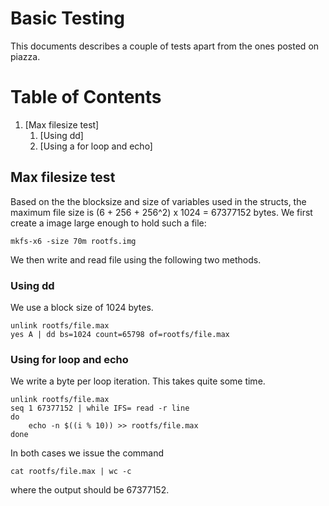 Basic Testing
=============
This documents describes a couple of tests apart from the ones posted on piazza.

# Table of Contents
1. [Max filesize test]
    1. [Using dd]
    2. [Using a for loop and echo]


## Max filesize test

Based on the the blocksize and size of variables used in the structs,
the maximum file size is (6 + 256 + 256^2) x 1024 = 67377152 bytes.
We first create a image large enough to hold such a file:
```
mkfs-x6 -size 70m rootfs.img
```

We then write and read file using the following two methods.

### Using dd
We use a block size of 1024 bytes.
```
unlink rootfs/file.max
yes A | dd bs=1024 count=65798 of=rootfs/file.max
```

### Using for loop and echo
We write a byte per loop iteration. This takes quite some time.

```
unlink rootfs/file.max
seq 1 67377152 | while IFS= read -r line
do
    echo -n $((i % 10)) >> rootfs/file.max
done
```

In both cases we issue the command
```
cat rootfs/file.max | wc -c
```
where the output should be 67377152.
